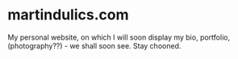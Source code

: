 # martindulics.com

My personal website, on which I will soon display my bio, portfolio, (photography??) - we shall soon see.
Stay chooned.

